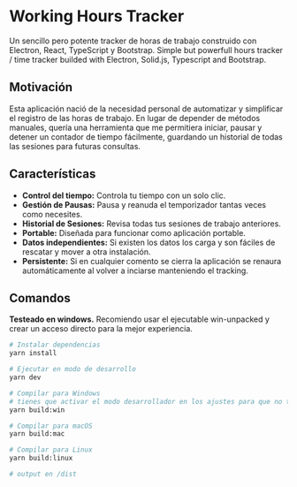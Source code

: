 # Working Hours Tracker

Un sencillo pero potente tracker de horas de trabajo construido con Electron, React, TypeScript y Bootstrap.
Simple but powerfull hours tracker / time tracker builded with Electron, Solid.js, Typescript and Bootstrap.

## Motivación

Esta aplicación nació de la necesidad personal de automatizar y simplificar el registro de las horas de trabajo. En lugar de depender de métodos manuales, quería una herramienta que me permitiera iniciar, pausar y detener un contador de tiempo fácilmente, guardando un historial de todas las sesiones para futuras consultas.

## Características

- **Control del tiempo:** Controla tu tiempo con un solo clic.
- **Gestión de Pausas:** Pausa y reanuda el temporizador tantas veces como necesites.
- **Historial de Sesiones:** Revisa todas tus sesiones de trabajo anteriores.
- **Portable:** Diseñada para funcionar como aplicación portable.
- **Datos independientes:** Si existen los datos los carga y son fáciles de rescatar y mover a otra instalación.
- **Persistente:** Si en cualquier comento se cierra la aplicación se renaura automáticamente al volver a inciarse manteniendo el tracking.

## Comandos

**Testeado en windows.** Recomiendo usar el ejecutable win-unpacked y crear un acceso directo para la mejor experiencia.

```bash
# Instalar dependencias
yarn install

# Ejecutar en modo de desarrollo
yarn dev

# Compilar para Windows
# tienes que activar el modo desarrollador en los ajustes para que no te de "error de simlinks"
yarn build:win

# Compilar para macOS
yarn build:mac

# Compilar para Linux
yarn build:linux

# output en /dist
```
